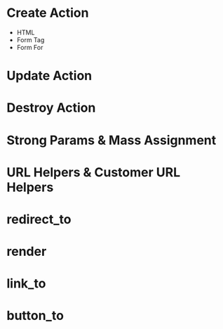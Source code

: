 # Create Action

- HTML
- Form Tag
- Form For

# Update Action

# Destroy Action

# Strong Params & Mass Assignment

# URL Helpers & Customer URL Helpers

# redirect_to

# render

# link_to

# button_to
